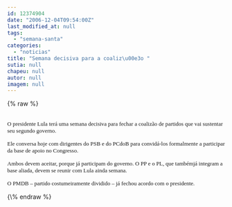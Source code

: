 ```yaml
---
id: 12374904
date: "2006-12-04T09:54:00Z"
last_modified_at: null
tags:
  - "semana-santa"
categories:
  - "noticias"
title: "Semana decisiva para a coaliz\u00e3o "
sutia: null
chapeu: null
autor: null
imagem: null
---
```

{\% raw %}
<p><B><FONT color=#ff9900></p>
<p><P><BR></FONT></B><FONT size=2><FONT size=1><FONT face=Verdana size=2>O presidente Lula terá uma semana decisiva para fechar a coalizão de partidos que vai sustentar seu segundo governo. </FONT></FONT></FONT></P></p>
<p><P><FONT size=2><FONT size=1><FONT face=Verdana size=2>Ele conversa hoje com dirigentes do PSB e do PCdoB para convidá-los formalmente a participar da base de apoio no Congresso. </FONT></FONT></FONT></P></p>
<p><P><FONT size=2><FONT size=1><FONT face=Verdana size=2>Ambos devem aceitar, porque já participam do governo. O PP e o PL, que tambémjá integram a base aliada, devem se reunir com Lula ainda semana. </FONT></FONT></FONT></P></p>
<p><P><FONT size=2><FONT size=1><FONT face=Verdana size=2>O PMDB – partido costumeiramente dividido – já fechou acordo com o presidente.</B></I> </FONT></P></p>
<p><P><FONT face=Verdana></FONT></P></FONT></FONT> </p>
{\% endraw %}